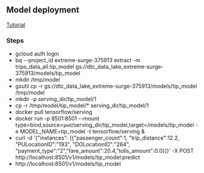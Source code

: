 ## Model deployment
[Tutorial](https://cloud.google.com/bigquery-ml/docs/export-model-tutorial)
### Steps
- gcloud auth login
- bq --project_id extreme-surge-375913 extract -m trips_data_all.tip_model gs://dtc_data_lake_extreme-surge-375913/models/tip_model
- mkdir /tmp/model
- gsutil cp -r gs://dtc_data_lake_extreme-surge-375913/models/tip_model /tmp/model
- mkdir -p serving_dir/tip_model/1
- cp -r /tmp/model/tip_model/* serving_dir/tip_model/1
- docker pull tensorflow/serving
- docker run -p 8501:8501 --mount type=bind,source=`pwd`/serving_dir/tip_model,target=/models/tip_model -e MODEL_NAME=tip_model -t tensorflow/serving &
- curl -d '{"instances": [{"passenger_count":1, "trip_distance":12.2, "PULocationID":"193", "DOLocationID":"264", "payment_type":"2","fare_amount":20.4,"tolls_amount":0.0}]}' -X POST http://localhost:8501/v1/models/tip_model:predict
- http://localhost:8501/v1/models/tip_model
